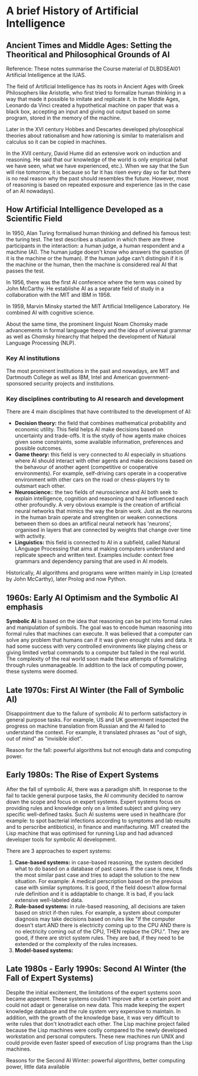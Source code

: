# A brief History of Artificial Intelligence

## Ancient Times and Middle Ages: Setting the Theoritical and Philosophical Grounds of AI

Reference: These notes summarise the Course material of DLBDSEAI01 Artificial Intelligence at the IUAS. 

The field of Artificial Intelligence has its roots in Ancient Ages with Greek Philosophers like Aristotle, who first tried to formalize human thinking in a way that made it possible to imitate and replicate it. In the Middle Ages, Leonardo da Vinci created a hypothetical machine on paper that was a black box, accepting an input and giving out output based on some program, stored in the memory of the machine. 

Later in the XVI century Hobbes and Descartes developed phylosophical theories about rationalism and how rationing is similar to materialism and calculus so it can be copied in machines. 

In the XVII century, David Hume did an extensive work on induction and reasoning. He said that our knowledge of the world is only empirical (what we have seen, what we have experienced, etc.). When we say that the Sun will rise tomorrow, it is because so far it has risen every day so far but there is no real reason why the past should resembles the future. However, most of reasoning is based on repeated exposure and experience (as in the case of an AI nowadays). 

## How Artificial Intelligence Developed as a Scientific Field
In 1950, Alan Turing formalised human thinking and defined his famous test: the turing test. The test describes a situation in which there are three participants in the interaction: a human judge, a human respondent and a machine (AI). The human judge doesn't know who answers the question (if it is the machine or the human). If the human judge can't distingish if it is the machine or the human, then the machine is considered real AI that passes the test. 

In 1956, there was the first AI conference where the term was coined by John McCarthy. He establishe AI as a separate field of study in a collaboration with the MIT and IBM in 1958. 

In 1959, Marvin Minsky started the MIT Artificial Intelligence Laboratory. He combined AI with cognitive science. 

About the same time, the prominent linguist Noam Chomsky made advancements in formal language theory and the idea of universal grammar as well as Chomsky hirearchy that helped the development of Natural Language Processing (NLP). 

### Key AI institutions
The most prominent institutions in the past and nowadays, are MIT and Dartmouth College as well as IBM, Intel and American government-sponsored security projects and institutions. 

### Key disciplines contributing to AI research and development
There are 4 main disciplines that have contributed to the development of AI: 
- **Decision theory:** the field that combines mathematical probability and economic utility. This field helps AI make decisions based on uncertainty and trade-offs. It is the stydy of how agents make choices given some constraints, some available information, preferences and possible outcomes.
- **Game theory:** this field is very connected to AI especially in situations where AI should interact with other agents and make decisions based on the behavour of another agent (competitive or cooperative environments). For example, self-driving cars operate in a cooperative environment with other cars on the road or chess-players try to outsmart each other.
- **Neuroscience:**: the two fields of neuroscience and AI both seek to explain intelligence, cognition and reasoning and have influenced each other profoundly. A very obvious example is the creation of artificial neural networks that mimics the way the brain work. Just as the neurons in the human brain operate and strenghten or weaken connections between them so does an artifical neural network has 'neurons', organised in layers that are connected by weights that change over time with activity.
- **Linguistics:** this field is connected to AI in a subfield, called Natural LAnguage Processing that aims at making computers understand and replicate speech and written text. Examples include: context free grammars and dependency parsing that are used in AI models.

Historically, AI algorithms and programs were written mainly in Lisp (created by John McCarthy), later Prolog and now Python. 

## 1960s: Early AI Optimism and the Symbolic AI emphasis
**Symbolic AI** is based on the idea that reasoning can be put into formal rules and manipulation of symbols. The goal was to encode human reasoning into formal rules that machines can execute. It was believed that a computer can solve any problem that humans can if it was given enought rules and data. It had some success with very controlled environments like playing chess or giving limited verbal commands to a computer but failed in the real world. The complexity of the real world soon made these attempts of formalizing through rules unmanageable. In addition to the lack of computing power, these systems were doomed. 

## Late 1970s: First AI Winter (the Fall of Symbolic AI)
Disappointment due to the failure of symbolic AI to perform satisfactory in general purpose tasks. For example, US and UK government inspected the progress on machine translation from Russian and the AI failed to understand the context. For example, it translated phrases as "out of sigh, out of mind" as "invisible idiot". 

Reason for the fall: powerful algorithms but not enough data and computing power. 

## Early 1980s: The Rise of Expert Systems
After the fall of symbolic AI, there was a paradigm shift. In response to the fail to tackle general purpose tasks, the AI community decided to narrow down the scope and focus on expert systems. Expert systems focus on providing rules and knowledge only on a limited subject and giving very specific well-defined tasks. Such AI sustems were used in healthcare (for example: to spot bacterial infections according to symptoms and lab results and to perscribe antibiotics), in finance and manifacturing. MIT created the Lisp machine that was optimised for running Lisp and had advanced developer tools for symbolic AI development. 

There are 3 approaches to expert systems: 
1. **Case-based systems:** in case-based reasoning, the system decided what to do based on a database of past cases. If the case is new, it finds the most similar past case and tries to adapt the solution to the new situation. For example: A medical perscription based on the previous case with similar symptoms. It is good, if the field doesn't allow formal rule definition and it is addaptable to change. It is bad, if you lack extensive well-labeled data. 
2. **Rule-based systems:** in rule-based reasoning, all decisions are taken based on strict if-then rules. For example, a system about computer diagnosis may take decisions based on rules like "If the computer doesn't start AND there is electricity coming up to the CPU AND there is no electricity coming out of the CPU, THEN replace the CPU.". They are good, if there are strict system rules. They are bad, if they need to be extended or the complexity of the rules increases. 
3. **Model-based systems:** 

## Late 1980s - Early 1990s: Second AI Winter (the Fall of Expert Systems)
Despite the initial excitement, the limitations of the expert systems soon became apperent. These systems couldn't improve after a certain point and could not adapt or generalise on new data. This made keeping the expert knowledge database and the rule system very expensive to maintain. In addition, with the growth of the knowledge base, it was very difficult to write rules that don't knotradict each other. The Lisp machine project failed because the Lisp machines were costly compared to the newly developed workstation and personal computers. These new machines run UNIX and could provide even faster speed of execution of Lisp programs than the Lisp machines. 

Reasons for the Second AI Winter: powerful algorithms, better computing power, little data available


